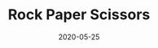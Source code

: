 ---
layout: project
type: project
image: images/rock-paper-scissors.jpeg
title: Rock Paper Scissors
projecturl: https://github.com/rpnugroho/rock-paper-scissors
permalink: projects/rock-paper-scissors
# All dates must be YYYY-MM-DD format!
date: 2020-05-25
labels:
  - TensorFlow
summary: Machine learning classification project for Dicoding. This project use keras ImageDataGenerator along with data augmentation.
---
